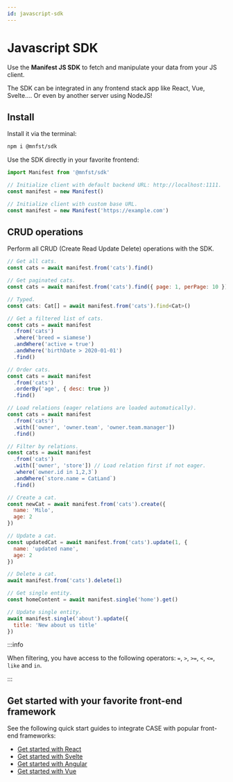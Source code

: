 ```yaml
---
id: javascript-sdk
---
```


# Javascript SDK

Use the **Manifest JS SDK** to fetch and manipulate your data from your JS client.

The SDK can be integrated in any frontend stack app like React, Vue, Svelte.... Or even by another server using NodeJS!

## Install

Install it via the terminal:

```bash
npm i @mnfst/sdk
```

Use the SDK directly in your favorite frontend:

```js
import Manifest from '@mnfst/sdk'

// Initialize client with default backend URL: http://localhost:1111.
const manifest = new Manifest()

// Initialize client with custom base URL.
const manifest = new Manifest('https://example.com')
```

## CRUD operations

Perform all CRUD (Create Read Update Delete) operations with the SDK.

```js
// Get all cats.
const cats = await manifest.from('cats').find()

// Get paginated cats.
const cats = await manifest.from('cats').find({ page: 1, perPage: 10 })

// Typed.
const cats: Cat[] = await manifest.from('cats').find<Cat>()

// Get a filtered list of cats.
const cats = await manifest
  .from('cats')
  .where('breed = siamese')
  .andWhere('active = true')
  .andWhere('birthDate > 2020-01-01')
  .find()

// Order cats.
const cats = await manifest
  .from('cats')
  .orderBy('age', { desc: true })
  .find()

// Load relations (eager relations are loaded automatically).
const cats = await manifest
  .from('cats')
  .with(['owner', 'owner.team', 'owner.team.manager'])
  .find()

// Filter by relations.
const cats = await manifest
  .from('cats')
  .with(['owner', 'store']) // Load relation first if not eager.
  .where(`owner.id in 1,2,3`)
  .andWhere(`store.name = CatLand`)
  .find()

// Create a cat.
const newCat = await manifest.from('cats').create({
  name: 'Milo',
  age: 2
})

// Update a cat.
const updatedCat = await manifest.from('cats').update(1, {
  name: 'updated name',
  age: 2
})

// Delete a cat.
await manifest.from('cats').delete(1)

// Get single entity.
const homeContent = await manifest.single('home').get()

// Update single entity.
await manifest.single('about').update({
  title: 'New about us title'
})

```

:::info

When filtering, you have access to the following operators: `=`, `>`, `>=`, `<`, `<=`, `like` and `in`.

:::

## Get started with your favorite front-end framework

See the following quick start guides to integrate CASE with popular front-end frameworks:

- [Get started with React](react.md)
- [Get started with Svelte](svelte.md)
- [Get started with Angular](angular.md)
- [Get started with Vue](vue.md)
